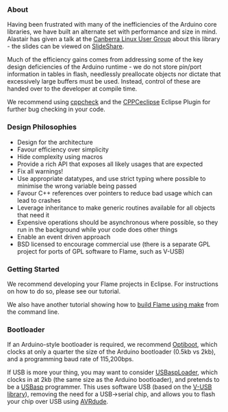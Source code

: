 
### About ###

Having been frustrated with many of the inefficiencies of the Arduino core libraries, we have built an alternate
set with performance and size in mind. Alastair has given a talk at the [Canberra Linux User Group][clug] about this
library - the slides can be viewed on [SlideShare][slide].

Much of the efficiency gains comes from addressing some of the key design deficiencies of the Arduino runtime - we
do not store pin/port information in tables in flash, needlessly preallocate objects nor dictate that excessively
large buffers must be used. Instead, control of these are handed over to the developer at compile time.

We recommend using [cppcheck][cppcheck] and the [CPPCeclipse][eclipse] Eclipse Plugin for further bug checking in your code.

### Design Philosophies ###

 * Design for the architecture
 * Favour efficiency over simplicity
 * Hide complexity using macros
 * Provide a rich API that exposes all likely usages that are expected
 * Fix all warnings!
 * Use appropriate datatypes, and use strict typing where possible to minimise the wrong variable being passed
 * Favour C++ references over pointers to reduce bad usage which can lead to crashes
 * Leverage inheritance to make generic routines available for all objects that need it
 * Expensive operations should be asynchronous where possible, so they run in the background while your code does other things
 * Enable an event driven approach
 * BSD licensed to encourage commercial use (there is a separate GPL project for ports of GPL software to Flame, such as V-USB)

### Getting Started ###

We recommend developing your Flame projects in Eclipse. For instructions on how to do so, please see our tutorial.

We also have another tutorial showing how to [build Flame using make][makeflame] from the command line.

### Bootloader ###

If an Arduino-style bootloader is required, we recommend [Optiboot][optiboot], which clocks at only a quarter the size of the Arduino bootloader (0.5kb vs 2kb), and a programming baud rate of 115,200bps.

If USB is more your thing, you may want to consider [USBaspLoader][loader], which clocks in at 2kb (the same size as the Arduino bootloader), and pretends to be a [USBasp][usbasp] programmer. This uses software USB (based on the [V-USB library][vusblib]), removing the need for a USB->serial chip, and allows you to flash your chip over USB using [AVRdude][dude].


[clug]: http://www.clug.org.au/ "Canberra Linux User Group"
[slide]: http://www.slideshare.net/AlastairDSilva/how-to-build-a-better-arduino
[cppcheck]: http://sourceforge.net/apps/mediawiki/cppcheck/index.php?title=Main_Page
[eclipse]: http://code.google.com/a/eclipselabs.org/p/cppcheclipse/wiki/Installation
[makeflame]: https://infernoembedded.com/products/flame-runtime/tutorials/building-with-makefiles
[optiboot]: http://code.google.com/p/optiboot/
[loader]: http://www.obdev.at/products/vusb/usbasploader.html
[vusblib]: http://www.obdev.at/products/vusb/index.html
[usbasp]: http://www.fischl.de/usbasp/
[dude]: http://savannah.nongnu.org/projects/avrdude/
